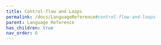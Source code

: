 ```yaml
---
title: Control-flow and Loops
permalink: /docs/LanguageReference#control-flow-and-loops
parent: Language Reference
has_children: true
nav_order: 6
---
```

